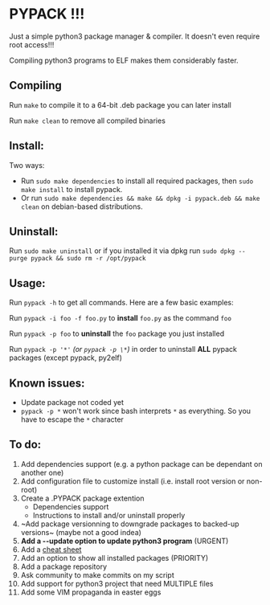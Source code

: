 # PYPACK !!!
Just a simple python3 package manager & compiler. It doesn't even require root access!!!

Compiling python3 programs to ELF makes them considerably faster.

Compiling
---------
Run `make` to compile it to a 64-bit .deb package you can later install

Run `make clean` to remove all compiled binaries

Install:
--------
Two ways:
- Run `sudo make dependencies` to install all required packages, then `sudo make install` to install pypack.
- Or run `sudo make dependencies && make && dpkg -i pypack.deb && make clean` on debian-based distributions.

Uninstall:
---------
Run `sudo make uninstall` or if you installed it via dpkg run `sudo dpkg --purge pypack && sudo rm -r /opt/pypack`

Usage:
------
Run `pypack -h` to get all commands. Here are a few basic examples:

Run `pypack -i foo -f foo.py` to **install** `foo.py` as the command `foo`

Run `pypack -p foo` to **uninstall** the `foo` package you just installed

Run `pypack -p '*'` *(or `pypack -p \*`)* in order to uninstall **ALL** pypack packages (except pypack, py2elf)

Known issues:
------------
- Update package not coded yet
- `pypack -p *` won't work since bash interprets `*` as everything. So you have to escape the `*` character

To do:
------
1. Add dependencies support (e.g. a python package can be dependant on another one)
3. Add configuration file to customize install (i.e. install root version or non-root)
4. Create a .PYPACK package extention
    - Dependencies support
    - Instructions to install and/or uninstall properly
5. ~Add package versionning to downgrade packages to backed-up versions~ (maybe not a good indea)
7. **Add a --update option to update python3 program** (URGENT)
8. Add a [cheat sheet](cheat_sheet.md)
9. Add an option to show all installed packages (PRIORITY)
10. Add a package repository
11. Ask community to make commits on my script
12. Add support for python3 project that need MULTIPLE files
13. Add some VIM propaganda in easter eggs




